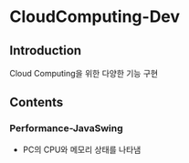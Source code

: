 # CloudComputing-Dev

## Introduction
Cloud Computing을 위한 다양한 기능 구현
<br>

## Contents

### Performance-JavaSwing
* PC의 CPU와 메모리 상태를 나타냄

